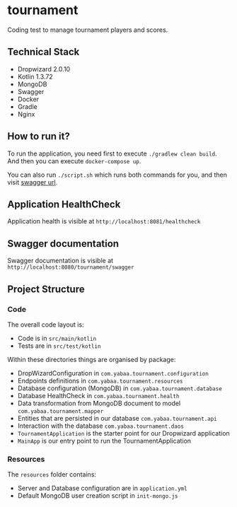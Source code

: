 # tournament

Coding test to manage tournament players and scores.

## Technical Stack

* Dropwizard 2.0.10
* Kotlin 1.3.72
* MongoDB
* Swagger
* Docker
* Gradle
* Nginx

## How to run it?

To run the application, you need first to execute `./gradlew clean build`. And then you can execute `docker-compose up`.

You can also run `./script.sh` which runs both commands for you, and then visit [swagger url](http://localhost:8080/tournament/swagger).

## Application HealthCheck

Application health is visible at `http://localhost:8081/healthcheck`

## Swagger documentation

Swagger documentation is visible at `http://localhost:8080/tournament/swagger`

## Project Structure

### Code
The overall code layout is:

* Code is in `src/main/kotlin`
* Tests are in `src/test/kotlin`

Within these directories things are organised by package:

* DropWizardConfiguration in `com.yabaa.tournament.configuration`
* Endpoints definitions in `com.yabaa.tournament.resources`
* Database configuration (MongoDB) in `com.yabaa.tournament.database`
* Database HealthCheck in `com.yabaa.tournament.health`
* Data transformation from MongoDB document to model `com.yabaa.tournament.mapper`
* Entities that are persisted in our database `com.yabaa.tournament.api`
* Interaction with the database `com.yabaa.tournament.daos`
* `TournamentApplication` is the starter point for our Dropwizard application
* `MainApp` is our entry point to run the TournamentApplication

### Resources
The `resources` folder contains:
* Server and Database configuration are in `application.yml`
* Default MongoDB user creation script in `init-mongo.js`

